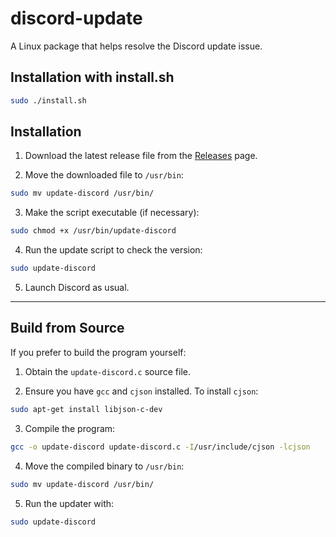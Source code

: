 # discord-update

A Linux package that helps resolve the Discord update issue.
## Installation with install.sh

```bash
sudo ./install.sh
```
## Installation

1. Download the latest release file from the [Releases](https://github.com/muzammilshafique/discord-update/releases) page.

2. Move the downloaded file to `/usr/bin`:

```bash
sudo mv update-discord /usr/bin/
```

3. Make the script executable (if necessary):

```bash
sudo chmod +x /usr/bin/update-discord
```

4. Run the update script to check the version:

```bash
sudo update-discord
```

5. Launch Discord as usual.

---

## Build from Source

If you prefer to build the program yourself:

1. Obtain the `update-discord.c` source file.

2. Ensure you have `gcc` and `cjson` installed. To install `cjson`:

```bash
sudo apt-get install libjson-c-dev
```

3. Compile the program:

```bash
gcc -o update-discord update-discord.c -I/usr/include/cjson -lcjson
```

4. Move the compiled binary to `/usr/bin`:

```bash
sudo mv update-discord /usr/bin/
```

5. Run the updater with:

```bash
sudo update-discord
```
